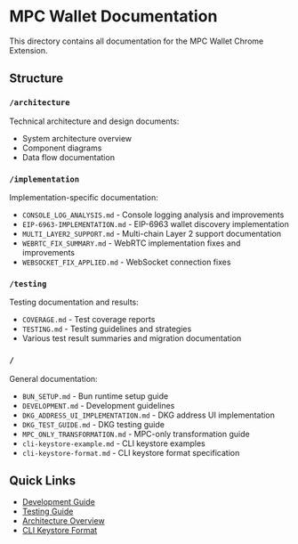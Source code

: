 # MPC Wallet Documentation

This directory contains all documentation for the MPC Wallet Chrome Extension.

## Structure

### `/architecture`
Technical architecture and design documents:
- System architecture overview
- Component diagrams
- Data flow documentation

### `/implementation`
Implementation-specific documentation:
- `CONSOLE_LOG_ANALYSIS.md` - Console logging analysis and improvements
- `EIP-6963-IMPLEMENTATION.md` - EIP-6963 wallet discovery implementation
- `MULTI_LAYER2_SUPPORT.md` - Multi-chain Layer 2 support documentation
- `WEBRTC_FIX_SUMMARY.md` - WebRTC implementation fixes and improvements
- `WEBSOCKET_FIX_APPLIED.md` - WebSocket connection fixes

### `/testing`
Testing documentation and results:
- `COVERAGE.md` - Test coverage reports
- `TESTING.md` - Testing guidelines and strategies
- Various test result summaries and migration documentation

### `/`
General documentation:
- `BUN_SETUP.md` - Bun runtime setup guide
- `DEVELOPMENT.md` - Development guidelines
- `DKG_ADDRESS_UI_IMPLEMENTATION.md` - DKG address UI implementation
- `DKG_TEST_GUIDE.md` - DKG testing guide
- `MPC_ONLY_TRANSFORMATION.md` - MPC-only transformation guide
- `cli-keystore-example.md` - CLI keystore examples
- `cli-keystore-format.md` - CLI keystore format specification

## Quick Links

- [Development Guide](./DEVELOPMENT.md)
- [Testing Guide](./testing/TESTING.md)
- [Architecture Overview](./architecture/README.md)
- [CLI Keystore Format](./cli-keystore-format.md)
